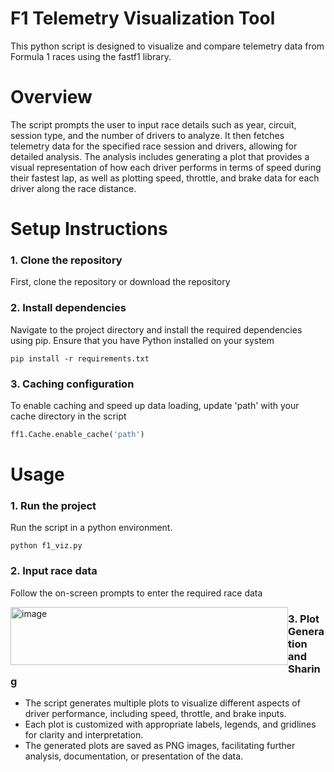 # F1 Telemetry Visualization Tool
This python script is designed to visualize and compare telemetry data from Formula 1 races using the fastf1 library. 

# Overview
The script prompts the user to input race details such as year, circuit, session type, and the number of drivers to analyze. It then fetches telemetry data for the specified race session and drivers, allowing for detailed analysis. The analysis includes generating a plot that provides a visual representation of how each driver performs in terms of speed during their fastest lap, as well as plotting speed, throttle, and brake data for each driver along the race distance.

# Setup Instructions
### 1. Clone the repository
First, clone the repository or download the repository
### 2. Install dependencies
Navigate to the project directory and install the required dependencies using pip. Ensure that you have Python installed on your system

```
pip install -r requirements.txt
```

### 3. Caching configuration
To enable caching and speed up data loading, update 'path' with your cache directory in the script

```python
ff1.Cache.enable_cache('path')
```

# Usage
### 1. Run the project
Run the script in a python environment.

```
python f1_viz.py
```
### 2. Input race data
Follow the on-screen prompts to enter the required race data

<img src="https://github.com/prathkr/Formula1-Telemetry-Visualization-Tool/assets/130935483/c5668d40-a060-4d2b-9c7e-469caab0282f" alt="image" width="444" height="93" style="float:left;">

### 3. Plot Generation and Sharing
* The script generates multiple plots to visualize different aspects of driver performance, including speed, throttle, and brake inputs.
* Each plot is customized with appropriate labels, legends, and gridlines for clarity and interpretation.
* The generated plots are saved as PNG images, facilitating further analysis, documentation, or presentation of the data.




